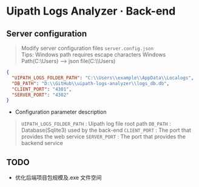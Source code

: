 # Uipath Logs Analyzer · Back-end

## Server configuration

> Modify server configuration files `server.config.json`  
> Tips: Windows path requires escape characters
> Windows Path(C:\\Users) --> json file(C:\\\Users)

```json
{
  "UIPATH_LOGS_FOLDER_PATH": "C:\\Users\\example\\AppData\\Localogs",
  "DB_PATH": "D:\\GitHub\\uipath-logs-analyzer\\logs_db.db",
  "CLIENT_PORT": "4301",
  "SERVER_PORT": "4302"
}
```

- Configuration parameter description

> `UIPATH_LOGS_FOLDER_PATH` : Uipath log file root path
> `DB_PATH` : Database(Sqlite3) used by the back-end
> `CLIENT_PORT` : The port that provides the web service
> `SERVER_PORT` : The port that provides the backend service

## TODO

- 优化后端项目包规模及.exe 文件空间
